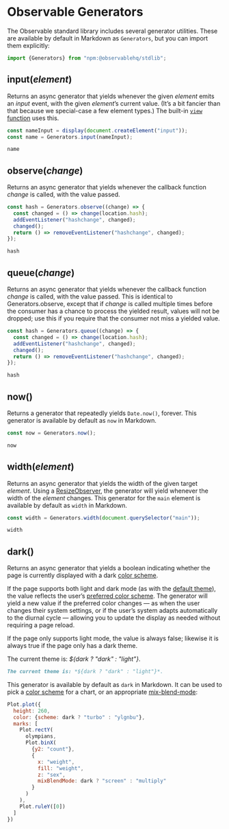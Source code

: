 # Observable Generators

The Observable standard library includes several generator utilities. These are available by default in Markdown as `Generators`, but you can import them explicitly:

```js echo
import {Generators} from "npm:@observablehq/stdlib";
```

## input(*element*)

Returns an async generator that yields whenever the given *element* emits an *input* event, with the given *element*’s current value. (It’s a bit fancier than that because we special-case a few element types.) The built-in [`view` function](<../javascript/inputs#view(element)>) uses this.

```js echo
const nameInput = display(document.createElement("input"));
const name = Generators.input(nameInput);
```

```js echo
name
```

## observe(*change*)

Returns an async generator that yields whenever the callback function *change* is called, with the value passed.

```js echo
const hash = Generators.observe((change) => {
  const changed = () => change(location.hash);
  addEventListener("hashchange", changed);
  changed();
  return () => removeEventListener("hashchange", changed);
});
```
```js echo
hash
```

## queue(*change*)

Returns an async generator that yields whenever the callback function *change* is called, with the value passed. This is identical to Generators.observe, except that if *change* is called multiple times before the consumer has a chance to process the yielded result, values will not be dropped; use this if you require that the consumer not miss a yielded value.

```js run=false
const hash = Generators.queue((change) => {
  const changed = () => change(location.hash);
  addEventListener("hashchange", changed);
  changed();
  return () => removeEventListener("hashchange", changed);
});
```
```js echo
hash
```

## now()

Returns a generator that repeatedly yields `Date.now()`, forever. This generator is available by default as `now` in Markdown.

```js run=false
const now = Generators.now();
```

```js echo
now
```

## width(*element*)

Returns an async generator that yields the width of the given target *element*. Using a [ResizeObserver](https://developer.mozilla.org/en-US/docs/Web/API/ResizeObserver), the generator will yield whenever the width of the *element* changes. This generator for the `main` element is available by default as `width` in Markdown.

```js run=false
const width = Generators.width(document.querySelector("main"));
```

```js echo
width
```

## dark() <a href="https://github.com/observablehq/framework/releases/tag/v1.3.0" class="observablehq-version-badge" data-version="^1.3.0" title="Added in 1.3.0"></a>

Returns an async generator that yields a boolean indicating whether the page is currently displayed with a dark [color scheme](https://developer.mozilla.org/en-US/docs/Web/CSS/color-scheme).

If the page supports both light and dark mode (as with the [default theme](../themes)), the value reflects the user’s [preferred color scheme](https://developer.mozilla.org/en-US/docs/Web/CSS/@media/prefers-color-scheme). The generator will yield a new value if the preferred color changes — as when the user changes their system settings, or if the user’s system adapts automatically to the diurnal cycle — allowing you to update the display as needed without requiring a page reload.

If the page only supports light mode, the value is always false; likewise it is always true if the page only has a dark theme.

The current theme is: *${dark ? "dark" : "light"}*.

```md run=false
The current theme is: *${dark ? "dark" : "light"}*.
```

This generator is available by default as `dark` in Markdown. It can be used to pick a [color scheme](https://observablehq.com/plot/features/scales#color-scales) for a chart, or an appropriate [mix-blend-mode](https://developer.mozilla.org/en-US/docs/Web/CSS/mix-blend-mode):

```js echo
Plot.plot({
  height: 260,
  color: {scheme: dark ? "turbo" : "ylgnbu"},
  marks: [
    Plot.rectY(
      olympians,
      Plot.binX(
        {y2: "count"},
        {
          x: "weight",
          fill: "weight",
          z: "sex",
          mixBlendMode: dark ? "screen" : "multiply"
        }
      )
    ),
    Plot.ruleY([0])
  ]
})
```
